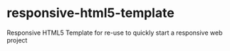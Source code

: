 # responsive-html5-template
Responsive HTML5 Template for re-use to quickly start a responsive web project
